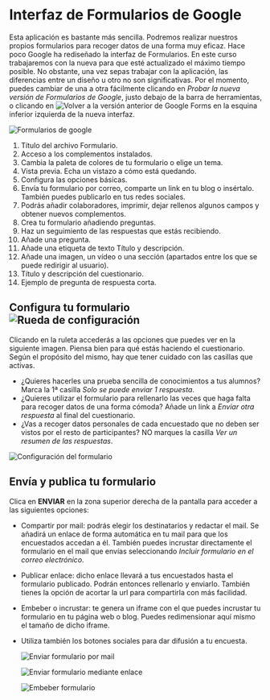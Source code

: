 # Interfaz de Formularios de Google


Esta aplicación es bastante más sencilla. Podremos realizar nuestros propios formularios para recoger datos de una forma muy eficaz. Hace poco Google ha rediseñado la interfaz de Formularios. En este curso trabajaremos con la nueva para que esté actualizado el máximo tiempo posible. No obstante, una vez sepas trabajar con la aplicación, las diferencias entre un diseño u otro no son significativas. Por el momento, puedes cambiar de una a otra fácilmente clicando en *Probar la nueva versión de Formularios de Google*, justo debajo de la barra de herramientas, o clicando en ![Volver a la versión anterior de Google Forms](https://catedu.gitbooks.io/trabajo-colaborativo-con-google-drive/content/images/Volver_a_la_versi%C3%B3n_anterior_de_Google_Forms.png) en la esquina inferior izquierda de la nueva interfaz.

![Formularios de google](https://catedu.gitbooks.io/trabajo-colaborativo-con-google-drive/content/images/Formularios_de_google.png)

1.  Título del archivo Formulario.
2.  Acceso a los complementos instalados.
3.  Cambia la paleta de colores de tu formulario o elige un tema.
4.  Vista previa. Echa un vistazo a cómo está quedando.
5.  Configura las opciones básicas.
6.  Envía tu formulario por correo, comparte un link en tu blog
    o insértalo. También puedes publicarlo en tus redes sociales.
7.  Podrás añadir colaboradores, imprimir, dejar rellenos algunos campos
    y obtener nuevos complementos.
8.  Crea tu formulario añadiendo preguntas.
9.  Haz un seguimiento de las respuestas que estás recibiendo.
10. Añade una pregunta.
11. Añade una etiqueta de texto Título y descripción.
12. Añade una imagen, un vídeo o una sección (apartados entre los que se
    puede redirigir al usuario).
13. Título y descripción del cuestionario.
14. Ejemplo de pregunta de respuesta corta.

## Configura tu formulario ![Rueda de configuración](https://catedu.gitbooks.io/trabajo-colaborativo-con-google-drive/content/images/18px-Settings-work-tool.svg.png)

Clicando en la ruleta accederás a las opciones que puedes ver en la siguiente imagen. Piensa bien para qué estás haciendo el cuestionario. Según el propósito del mismo, hay que tener cuidado con las casillas que activas.
-   ¿Quieres hacerles una prueba sencilla de conocimientos a tus
    alumnos? Marca la 1ª casilla *Solo se puede enviar 1 respuesta*.
-   ¿Quieres utilizar el formulario para rellenarlo las veces que haga
    falta para recoger datos de una forma cómoda? Añade un link a
    *Enviar otra respuesta* al final del cuestionario.
-   ¿Vas a recoger datos personales de cada encuestado que no deben ser
    vistos por el resto de participantes? NO marques la casilla *Ver un
    resumen de las respuestas*.

![Configuración del formulario](https://catedu.gitbooks.io/trabajo-colaborativo-con-google-drive/content/images/Configuración_del_formulario.png)

## Envía y publica tu formulario

Clica en **ENVIAR** en la zona superior derecha de la pantalla para
acceder a las siguientes opciones:

-   Compartir por mail: podrás elegir los destinatarios y redactar
    el mail. Se añadirá un enlace de forma automática en tu mail para
    que los encuestados accedan a él. También puedes incrustar
    directamente el formulario en el mail que envías seleccionando
    *Incluir formulario en el correo electrónico*.
-   Publicar enlace: dicho enlace llevará a tus encuestados hasta el
    formulario publicado. Podrán entonces rellenarlo y enviarlo. También
    tienes la opción de acortar la url para compartirla con
    más facilidad.
-   Embeber o incrustar: te genera un iframe con el que puedes incrustar
    tu formulario en tu página web o blog. Puedes redimensionar aquí
    mismo el tamaño de dicho iframe.
-   Utiliza también los botones sociales para dar difusión a
    tu encuesta.

    ![Enviar formulario por mail](https://catedu.gitbooks.io/trabajo-colaborativo-con-google-drive/content/images/Enviar_formulario_por_mail.png)
    
    ![Enviar formulario mediante enlace](https://catedu.gitbooks.io/trabajo-colaborativo-con-google-drive/content/images/Enviar_formulario_mediante_enlace.png)
    
    ![Embeber formulario](https://catedu.gitbooks.io/trabajo-colaborativo-con-google-drive/content/images/Embeber_formulario.png)

    <!--
{% youtube %}https://www.youtube.com/watch?v=klCYOWFY83I{% endyoutube %}
-->